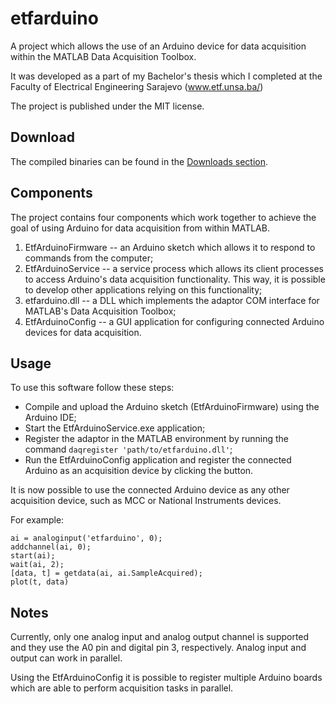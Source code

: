 etfarduino
==========

A project which allows the use of an Arduino device for data acquisition within the MATLAB Data Acquisition Toolbox.

It was developed as a part of my Bachelor's thesis which I completed at the Faculty of Electrical Engineering Sarajevo
(www.etf.unsa.ba/)

The project is published under the MIT license.

Download
--------

The compiled binaries can be found in the [Downloads section](https://github.com/mlalic/etfarduino/downloads).

Components
----------

The project contains four components which work together to achieve the goal of using Arduino for data acquisition
from within MATLAB.

1. EtfArduinoFirmware -- an Arduino sketch which allows it to respond to commands from the computer;
2. EtfArduinoService -- a service process which allows its client processes to access Arduino's data acquisition functionality. This way, it is possible to develop other applications relying on this functionality;
3. etfarduino.dll -- a DLL which implements the adaptor COM interface for MATLAB's Data Acquisition Toolbox;
4. EtfArduinoConfig -- a GUI application for configuring connected Arduino devices for data acquisition.

Usage
-----

To use this software follow these steps:
- Compile and upload the Arduino sketch (EtfArduinoFirmware) using the Arduino IDE;
- Start the EtfArduinoService.exe application;
- Register the adaptor in the MATLAB environment by running the command `daqregister 'path/to/etfarduino.dll'`;
- Run the EtfArduinoConfig application and register the connected Arduino as an acquisition device by clicking the button.

It is now possible to use the connected Arduino device as any other acquisition device, such as MCC or National Instruments
devices.

For example:

    ai = analoginput('etfarduino', 0);
    addchannel(ai, 0);
    start(ai);
    wait(ai, 2);
    [data, t] = getdata(ai, ai.SampleAcquired);
    plot(t, data)

Notes
-----

Currently, only one analog input and analog output channel is supported and they use the A0 pin and digital pin 3, respectively. Analog input and output can work in parallel.

Using the EtfArduinoConfig it is possible to register multiple Arduino boards which are able to perform acquisition tasks in parallel.
